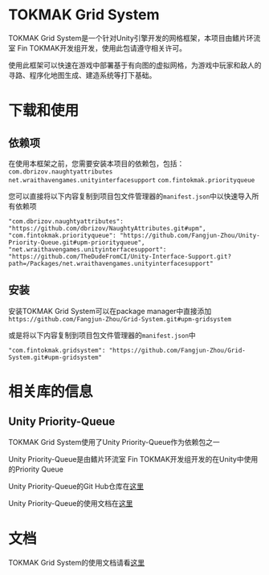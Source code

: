 # TOKMAK Grid System

TOKMAK Grid System是一个针对Unity引擎开发的网格框架，本项目由鳍片环流室 Fin TOKMAK开发组开发，使用此包请遵守相关许可。

使用此框架可以快速在游戏中部署基于有向图的虚拟网格，为游戏中玩家和敌人的寻路、程序化地图生成、建造系统等打下基础。

# 下载和使用

## 依赖项

在使用本框架之前，您需要安装本项目的依赖包，包括：
`com.dbrizov.naughtyattributes`
`net.wraithavengames.unityinterfacesupport`
`com.fintokmak.priorityqueue`

您可以直接将以下内容复制到项目包文件管理器的`manifest.json`中以快速导入所有依赖项

```
"com.dbrizov.naughtyattributes": "https://github.com/dbrizov/NaughtyAttributes.git#upm",
"com.fintokmak.priorityqueue": "https://github.com/Fangjun-Zhou/Unity-Priority-Queue.git#upm-priorityqueue",
"net.wraithavengames.unityinterfacesupport": "https://github.com/TheDudeFromCI/Unity-Interface-Support.git?path=/Packages/net.wraithavengames.unityinterfacesupport"
```

## 安装

安装TOKMAK Grid System可以在package manager中直接添加`https://github.com/Fangjun-Zhou/Grid-System.git#upm-gridsystem`

或是将以下内容复制到项目包文件管理器的`manifest.json`中

```
"com.fintokmak.gridsystem": "https://github.com/Fangjun-Zhou/Grid-System.git#upm-gridsystem"
```

# 相关库的信息

## Unity Priority-Queue

TOKMAK Grid System使用了Unity Priority-Queue作为依赖包之一

Unity Priority-Queue是由鳍片环流室 Fin TOKMAK开发组开发的在Unity中使用的Priority Queue

Unity Priority-Queue的Git Hub仓库在[这里](https://github.com/Fangjun-Zhou/Unity-Priority-Queue)

Unity Priority-Queue的使用文档在[这里](https://fangjun-zhou.github.io/Unity-Priority-Queue/)

# 文档

TOKMAK Grid System的使用文档请看[这里](https://fangjun-zhou.github.io/TOKMAK-Grid-System/)
